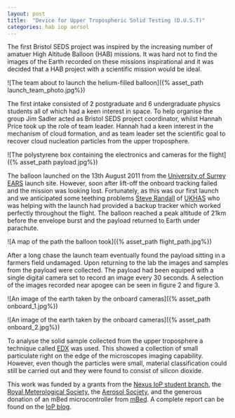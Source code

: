 ```yaml
---
layout: post
title:  "Device for Upper Tropospheric Solid Testing (D.U.S.T)"
categories: hab iop aersol
---
```


The first Bristol SEDS project was inspired by the increasing number of amatuer High Altitude Balloon (HAB) missions. It was hard not to find the images of the Earth recorded on these missions inspirational and it was decided that a HAB project with a scientific mission would be ideal. 

![The team about to launch the helium-filled balloon]({% asset_path launch_team_photo.jpg%})

The first intake consisted of 2 postgraduate and 6 undergraduate physics students all of which had a keen interest in space. To help organise the group Jim Sadler acted as Bristol SEDS project coordinator, whilst Hannah Price took up the role of team leader. Hannah had a keen interest in the mechanism of cloud formation, and as team leader set the scientific goal to recover cloud nucleation particles from the upper troposphere.

![The polystyrene box containing the electronics and cameras for the flight]({% asset_path payload.jpg%})

The balloon launched on the 13th August 2011 from the [University of Surrey EARS](https://www.ussu.co.uk/ClubsSocieties/societies/ears/Pages/home.aspx) launch site. However, soon after lift-off the onboard tracking failed and the mission was looking lost. Fortunately, as this was our first launch and we anticipated some teething problems [Steve Randall](http://randomsolutions.co.uk/Random_Aerospace/Welcome.html) of [UKHAS](http://ukhas.org.uk/) who was helping with the launch had provided a backup tracker which worked perfectly throughout the flight. The balloon reached a peak altitude of 21km before the envelope burst and the payload returned to Earth under parachute.

![A map of the path the balloon took]({% asset_path flight_path.jpg%})

After a long chase the launch team eventually found the payload sitting in a farmers field undamaged. Upon returning to the lab the images and samples from the payload were collected. The payload had been equiped with a single digital camera set to record an image every 30 seconds. A selection of the images recorded near apogee can be seen in figure 2 and figure 3.

![An image of the earth taken by the onboard cameras]({% asset_path onboard_1.jpg%})

![An image of the earth taken by the onboard cameras]({% asset_path onboard_2.jpg%})

To analyse the solid sample collected from the upper troposphere a technique called [EDX](http://en.wikipedia.org/wiki/Energy-dispersive_X-ray_spectroscopy) was used. This showed a collection of small particulate right on the edge of the microscopes imaging capability. However, even though the particles were small, material classification could still be carried out and they were found to consist of silicon dioxide. 


This work was funded by a grants from the [Nexus IoP student branch](http://www.iop.org/activity/university-student-network/), the [Royal Meterological Society](http://www.rmets.org/), the [Aerosol Society](http://www.aerosol-soc.org.uk/), and the generous donation of an mBed microcontroller from [mBed](http://mbed.org/). A complete report can be found on the [IoP blog](http://www.iopblog.org/bristol-balloon-launch/).